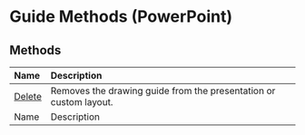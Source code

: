 
# Guide Methods (PowerPoint)

## Methods



|**Name**|**Description**|
|:-----|:-----|
| [Delete](f3b6aaa9-7654-7bf0-8ed4-0f5b19269ec9.md)|Removes the drawing guide from the presentation or custom layout.|
|Name|Description|
